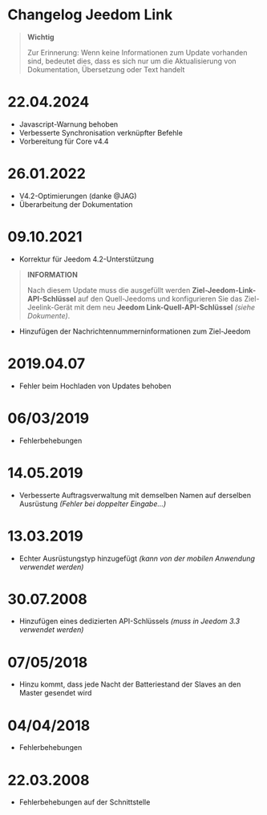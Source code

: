 # Changelog Jeedom Link

>**Wichtig**
>
>Zur Erinnerung: Wenn keine Informationen zum Update vorhanden sind, bedeutet dies, dass es sich nur um die Aktualisierung von Dokumentation, Übersetzung oder Text handelt

# 22.04.2024

- Javascript-Warnung behoben
- Verbesserte Synchronisation verknüpfter Befehle
- Vorbereitung für Core v4.4

# 26.01.2022

- V4.2-Optimierungen (danke @JAG)
- Überarbeitung der Dokumentation

# 09.10.2021

- Korrektur für Jeedom 4.2-Unterstützung
>**INFORMATION**
>
>Nach diesem Update muss die ausgefüllt werden **Ziel-Jeedom-Link-API-Schlüssel** auf den Quell-Jeedoms und konfigurieren Sie das Ziel-Jeelink-Gerät mit dem neu **Jeedom Link-Quell-API-Schlüssel** *(siehe Dokumente)*.

- Hinzufügen der Nachrichtennummerninformationen zum Ziel-Jeedom

# 2019.04.07

- Fehler beim Hochladen von Updates behoben

# 06/03/2019

- Fehlerbehebungen

# 14.05.2019

- Verbesserte Auftragsverwaltung mit demselben Namen auf derselben Ausrüstung *(Fehler bei doppelter Eingabe...)*

# 13.03.2019

- Echter Ausrüstungstyp hinzugefügt *(kann von der mobilen Anwendung verwendet werden)*

# 30.07.2008

- Hinzufügen eines dedizierten API-Schlüssels *(muss in Jeedom 3.3 verwendet werden)*

# 07/05/2018

- Hinzu kommt, dass jede Nacht der Batteriestand der Slaves an den Master gesendet wird

# 04/04/2018

- Fehlerbehebungen

# 22.03.2008

- Fehlerbehebungen auf der Schnittstelle

